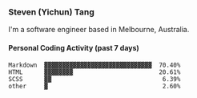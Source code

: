 ### Steven (Yichun) Tang

I'm a software engineer based in Melbourne, Australia.

#### Personal Coding Activity (past 7 days)
```
Markdown  ▓▓▓▓▓▓▓▓▓▓▓▓▓▓▓▓▓▓▓▓▓▓▓▓▓▓▓▓▓▓  70.40%
HTML      ▓▓▓▓▓▓▓▓                        20.61%
SCSS      ▓▓                               6.39%
other     ▓                                2.60%
```
